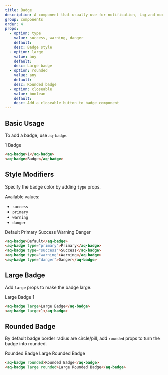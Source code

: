 ```yaml
---
title: Badge
description: A component that usually use for notification, tag and more.
group: components
order: 4
props:
  - option: type
    value: success, warning, danger
    default:
    desc: Badge style
  - option: large
    value: any
    default:
    desc: Large badge
  - option: rounded
    value: any
    default:
    desc: Rounded badge
  - option: closeable
    value: boolean
    default:
    desc: Add a closeable button to badge component
---
```


## Basic Usage

To add a badge, use `aq-badge`.

<aq-card body>
  <aq-badge>1</aq-badge>
  <aq-badge>Badge</aq-badge>
</aq-card>

```html
<aq-badge>1</aq-badge>
<aq-badge>Badge</aq-badge>
```

## Style Modifiers

Specify the badge color by adding `type` props.

Available values:
- `success`
- `primary`
- `warning`
- `danger`

<aq-card body>
  <aq-badge>Default</aq-badge>
  <aq-badge type="primary">Primary</aq-badge>
  <aq-badge type="success">Success</aq-badge>
  <aq-badge type="warning">Warning</aq-badge>
  <aq-badge type="danger">Danger</aq-badge>
</aq-card>

```html
<aq-badge>Default</aq-badge>
<aq-badge type="primary">Primary</aq-badge>
<aq-badge type="success">Success</aq-badge>
<aq-badge type="warning">Warning</aq-badge>
<aq-badge type="danger">Danger</aq-badge>
```

## Large Badge

Add `large` props to make the badge large.

<aq-card body>
  <aq-badge large>Large Badge</aq-badge>
  <aq-badge large>1</aq-badge>
</aq-card>

```html
<aq-badge large>Large Badge</aq-badge>
<aq-badge large>1</aq-badge>
```

## Rounded Badge

By default badge border radius are circle/pill, add `rounded` props to turn the badge into rounded.

<aq-card body>
  <aq-badge rounded>Rounded Badge</aq-badge>
  <aq-badge large rounded>Large Rounded Badge</aq-badge>
</aq-card>

```html
<aq-badge rounded>Rounded Badge</aq-badge>
<aq-badge large rounded>Large Rounded Badge</aq-badge>
```